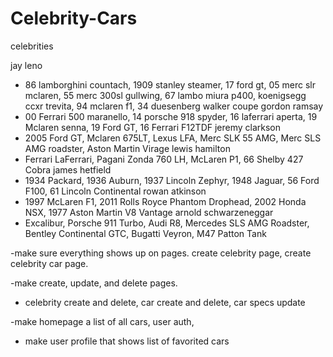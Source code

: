 # Celebrity-Cars


celebrities

jay leno
 - 86 lamborghini countach, 1909 stanley steamer, 17 ford gt, 05 merc slr mclaren, 55 merc 300sl gullwing, 67 lambo miura p400, koenigsegg ccxr trevita, 94 mclaren f1, 34 duesenberg walker coupe
gordon ramsay
 - 00 Ferrari 500 maranello, 14 porsche 918 spyder, 16 laferrari aperta, 19 Mclaren senna, 19 Ford GT, 16 Ferrari F12TDF
jeremy clarkson
 - 2005 Ford GT, Mclaren 675LT, Lexus LFA, Merc SLK 55 AMG, Merc SLS AMG roadster, Aston Martin Virage
lewis hamilton
 - Ferrari LaFerrari, Pagani Zonda 760 LH, McLaren P1, 66 Shelby 427 Cobra
james hetfield
 - 1934 Packard, 1936 Auburn, 1937 Lincoln Zephyr, 1948 Jaguar, 56 Ford F100, 61 Lincoln Continental
rowan atkinson
 - 1997 McLaren F1,  2011 Rolls Royce Phantom Drophead, 2002 Honda NSX, 1977 Aston Martin V8 Vantage 
arnold schwarzeneggar
 - Excalibur, Porsche 911 Turbo, Audi R8, Mercedes SLS AMG Roadster, Bentley Continental GTC, Bugatti Veyron, M47 Patton Tank



-make sure everything shows up on pages. create celebrity page, create celebrity car page.



-make create, update, and delete pages. 
 - celebrity create and delete, car create and delete, car specs update

 -make homepage a list of all cars, user auth,

- make user profile that shows list of favorited cars
